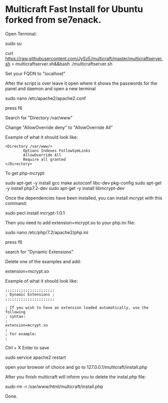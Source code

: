 # Multicraft Fast Install for Ubuntu forked from se7enack.

Open Terminal:

sudo su

curl https://raw.githubusercontent.com/JySzE/multicraft/master/multicraftserver.sh > multicraftserver.sh&&bash ./multicraftserver.sh

Set your FQDN to "localhost"

After the script is over leave it open where it shows the passwords for the panel and daemon and open a new terminal

sudo nano /etc/apache2/apache2.conf

press f6

Search for "Directory /var/www"

Change "AllowOverride deny" to "AllowOverride All"

Example of what it should look like:

```
<Directory /var/www/>
        Options Indexes FollowSymLinks
        AllowOverride All
        Require all granted
</Directory>
```

To get php-mcrypt:

sudo apt-get -y install gcc make autoconf libc-dev pkg-config
sudo apt-get -y install php7.2-dev
sudo apt-get -y install libmcrypt-dev

Once the dependencies have been installed, you can install mcrypt with this command:

sudo pecl install mcrypt-1.0.1

Then you need to add extension=mcrypt.so to your php.ini file:

sudo nano /etc/php/7.2/apache2/php.ini

press f6

search for "Dynamic Extensions"

Delete one of the examples and add:

extension=mcrypt.so

Example of what it should look like:

```
;;;;;;;;;;;;;;;;;;;;;;
; Dynamic Extensions ;
;;;;;;;;;;;;;;;;;;;;;;

; If you wish to have an extension loaded automatically, use the following
; syntax:
;
extension=mcrypt.so
;
; For example:
;
```

Ctrl + X Enter to save

sudo service apache2 restart

open your browser of choice and go to 127.0.0.1/multicraft/install.php

After you finish multicraft will inform you to delete the instal.php file:

sudo rm -r /var/www/html/multicraft/install.php

Done.
